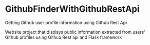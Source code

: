 # GithubFinderWithGithubRestApi

Getting Github user profile information using Github Rest Api

Website project that displays public information extracted from users' Github profiles using Github Rest api and Flask framework
